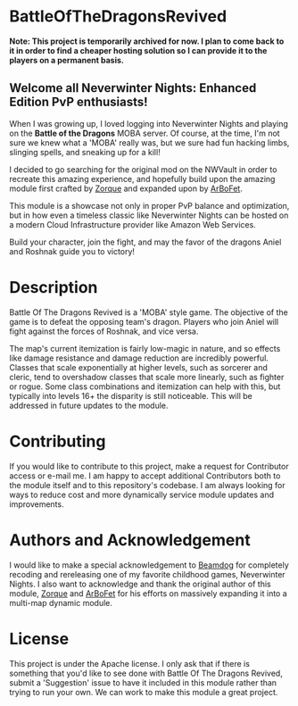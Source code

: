 # BattleOfTheDragonsRevived

**Note: This project is temporarily archived for now. I plan to come back to it in order to find a cheaper hosting solution so I can provide it to the players on a permanent basis.**

## Welcome all Neverwinter Nights: Enhanced Edition PvP enthusiasts!

When I was growing up, I loved logging into Neverwinter Nights and playing on the **Battle of the Dragons** MOBA server. Of course, at the time, I'm not sure we knew what a 'MOBA' really was, but we sure had fun hacking limbs, slinging spells, and sneaking up for a kill!

I decided to go searching for the original mod on the NWVault in order to recreate this amazing experience, and hopefully build upon the amazing module first crafted by [Zorque](https://neverwintervault.org/project/nwn1/module/battle-dragons) and expanded upon by [ArBoFet](https://neverwintervault.org/project/nwn1/module/advanced-battle-dragons).

This module is a showcase not only in proper PvP balance and optimization, but in how even a timeless classic like Neverwinter Nights can be hosted on a modern Cloud Infrastructure provider like Amazon Web Services.

Build your character, join the fight, and may the favor of the dragons Aniel and Roshnak guide you to victory!

# Description

Battle Of The Dragons Revived is a 'MOBA' style game. The objective of the game is to defeat the opposing team's dragon. Players who join Aniel will fight against the forces of Roshnak, and vice versa.

The map's current itemization is fairly low-magic in nature, and so effects like damage resistance and damage reduction are incredibly powerful. Classes that scale exponentially at higher levels, such as sorcerer and cleric, tend to overshadow classes that scale more linearly, such as fighter or rogue. Some class combinations and itemization can help with this, but typically into levels 16+ the disparity is still noticeable. This will be addressed in future updates to the module.

# Contributing

If you would like to contribute to this project, make a request for Contributor access or e-mail me. I am happy to accept additional Contributors both to the module itself and to this repository's codebase. I am always looking for ways to reduce cost and more dynamically service module updates and improvements.

# Authors and Acknowledgement

I would like to make a special acknowledgement to [Beamdog](https://www.beamdog.com/) for completely recoding and rereleasing one of my favorite childhood games, Neverwinter Nights. I also want to acknowledge and thank the original author of this module, [Zorque](https://neverwintervault.org/project/nwn1/module/battle-dragons) and [ArBoFet](https://neverwintervault.org/project/nwn1/module/advanced-battle-dragons) for his efforts on massively expanding it into a multi-map dynamic module.

# License

This project is under the Apache license. I only ask that if there is something that you'd like to see done with Battle Of The Dragons Revived, submit a 'Suggestion' issue to have it included in this module rather than trying to run your own. We can work to make this module a great project.
